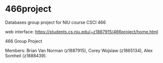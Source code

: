 # 466project

Databases group project for NIU course CSCI 466

web interface: https://students.cs.niu.edu/~z1887915/466project/home.html

466 Group Project

Members: 
Brian Van Norman (z1887915),
Corey Wojslaw (z1865134),
Alex Somheil (z1888439).
